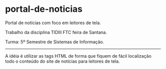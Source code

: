 # portal-de-noticias

Portal de notícias com foco em leitores de tela.

Trabalho da disciplina TIDIII FTC feira de Santana.

Turma: 5º Semestre de Sistemas de Informação.

**********************************************************************************************************************************
A idéia é utilizar as tags HTML de forma que fiquem de fácil localização todo o conteúdo do site de notícias para leitores de tela. 

